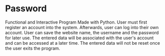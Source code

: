 # Password

Functional and Interactive Program Made with Python.
User must first register an account into the system.
Afterwards, user can log into their own account.
User can save the website name, the username and the password for later use.
The entered data will be associated with the user's account and can be accessed at a later time.
The entered data will not be reset once the user exits the program.
